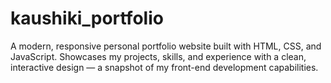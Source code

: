 # kaushiki_portfolio
A modern, responsive personal portfolio website built with HTML, CSS, and JavaScript. Showcases my projects, skills, and experience with a clean, interactive design — a snapshot of my front-end development capabilities.
